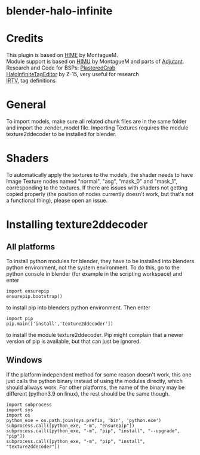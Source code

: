 # blender-halo-infinite

# Credits

This plugin is based on [HIME](https://github.com/MontagueM/HaloInfiniteModelExtractor) by MontagueM.  
Module support is based on [HIMU](https://github.com/MontagueM/HaloInfiniteModuleUnpacker) by MontagueM and parts of [Adjutant](https://github.com/Gravemind2401/Adjutant).  
Research and Code for BSPs: [PlasteredCrab](https://github.com/PlasteredCrab)  
[HaloInfiniteTagEditor](https://github.com/Z-15/Halo-Infinite-Tag-Editor) by Z-15, very useful for research  
[IRTV](https://github.com/Gamergotten/Infinite-runtime-tagviewer), tag definitions

# General
To import models, make sure all related chunk files are in the same folder and import the .render_model file. 
Importing Textures requires the module texture2ddecoder to be installed for blender.

# Shaders
To automatically apply the textures to the models, the shader needs to have Image Texture nodes named "normal", "asg", "mask_0" and "mask_1", corresponding to the textures. If there are issues with shaders not getting copied properly (the position of nodes currently doesn't work, but that's not a functional thing), please open an issue.

# Installing texture2ddecoder
## All platforms
To install python modules for blender, they have to be installed into blenders python environment, not the system environment. To do this, go to the python console in blender (for example in the scripting workspace) and enter
```
import ensurepip
ensurepip.bootstrap()
```
to install pip into blenders python environment. Then enter
```
import pip
pip.main(['install','texture2ddecoder'])
```
to install the module texture2ddecoder. Pip might complain that a newer version of pip is available, but that can just be ignored.
## Windows
If the platform independent method for some reason doesn't work, this one just calls the python binary instead of using the modules directly, which should allways work. For other platforms, the name of the binary may be different (python3.9 on linux), the rest should be the same though.
```
import subprocess
import sys
import os
python_exe = os.path.join(sys.prefix, 'bin', 'python.exe')
subprocess.call([python_exe, "-m", "ensurepip"])
subprocess.call([python_exe, "-m", "pip", "install", "--upgrade", "pip"])
subprocess.call([python_exe, "-m", "pip", "install", "texture2ddecoder"])
```
